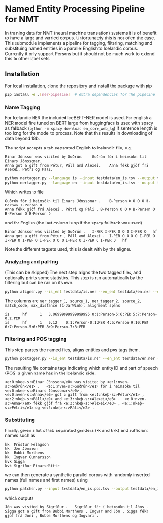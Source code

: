 # Named Entity Processing Pipeline for NMT

In training data for NMT (neural machine translation) systems it is of benefit to have a large and varried corpus. Unfortunately this is not often the case. This submodule implements a pipeline for tagging, filtering, matching and substituing named entities in a parallel English to Icelandic corpus. Currently it only support Persons but it should not be much work to extend this to other label sets.

## Installation
For local installation, clone the repository and install the package with pip

```bash
pip install -e .[ner-pipeline]  # extra dependencies for the pipeline
```

### Name Tagging

For Icelandic NER the included IceBERT-NER model is used. For english a NER model fine tuned on BERT large from huggingface is used with spacy as fallback (`python -m spacy download en_core_web_lg`) if sentence length is too long for the model to process. Note that this results in downloading of data beyond 1Gb.

The script accepts a tab separated English to Icelandic file, e.g.

```
Einar Jónsson was visited by Guðrún.	Guðrún fór í heimsókn til Einars Jónssonar.
Anna got a gift from Pétur, Páll and Alexei.    Anna fékk gjöf frá Alexei, Pétri og Páli.
```

```bash
python nertagger.py --language is --input testdata/en_is.tsv --output testdata/is.ner
python nertagger.py --language en --input testdata/en_is.tsv --output testdata/en.ner
```

Which writes to file

```
Guðrún fór í heimsókn til Einars Jónssonar .	B-Person O O O O B-Person I-Person O
Anna fékk gjöf frá Alexei , Pétri og Páli .	B-Person O O O B-Person O B-Person O B-Person O
```

and for English (the last column is sp if the spacy fallback was used)

```
Einar Jónsson was visited by Guðrún .	I-PER I-PER O O O I-PER O	hf
Anna got a gift from Pétur , Páll and Alexei .  I-PER O O O O I-PER O I-PER O I-PER O I-PER O O O I-PER O I-PER O I-PER O	hf
```

Note the different tagsets used, this is dealt with by the aligner.


### Analyzing and pairing

(This can be skipped) The next step aligns the two tagged files, and optionally prints some statistics. This step is run automatically by the filtering but can be ran on its own.

```bash
python aligner.py --is_ent testdata/is.ner --en_ent testdata/en.ner --output testdata/alignment.tsv
```

The columns are `ner_tagger_1, source_1, ner_tagger_2, source_2, match_code, max_distance (1-JarWink), alignment spans`

```
is		hf		1	0.06999999999999995	0:1:Person-5:6:PER 5:7:Person-0:2:PER
is		hf		1	0.12	0:1:Person-0:1:PER 4:5:Person-9:10:PER 6:7:Person-5:6:PER 8:9:Person-7:8:PER
```

### Filtering and POS tagging
This step parses the named files, aligns entities and pos tags them.

```bash
python postagger.py --is_ent testdata/is.ner --en_ent testdata/en.ner --output testdata/en_is.pos.tsv
```

The resulting file contains tags indicating which entity ID and part of speech (POS) a given name has in the Icelandic side.

```
<e:0:nkee-s:>Einar Jónsson</e0> was visited by <e:1:nven-s:>Guðrún</e1> .	<e:1:nven-s:>Guðrún</e1> fór í heimsókn til <e:0:nkee-s:>Einars Jónssonar</e0> .
<e:0:nven-s:>Anna</e0> got a gift from <e:1:nkeþ-s:>Pétur</e1> , <e:2:nkeþ-s:>Páll</e2> and <e:3:nkeþ-s:>Alexei</e3> .	<e:0:nven-s:>Anna</e0> fékk gjöf frá <e:3:nkeþ-s:>Alexei</e3> , <e:1:nkeþ-s:>Pétri</e1> og <e:2:nkeþ-s:>Páli</e2> .
```

### Substituting

Finally, given a list of tab separated genders (kk and kvk) and sufficient names such as 

```
kk  Þröstur Helagson
kk  Jón Jónsson
kk  Bubbi Morthens
kk  Ingvar Gunnarsson
kvk Sigga
kvk Sigríður Einarsdóttir
```

we can then generate a synthetic parallel corpus with randomly inserted names (full names and first names) using

```bash
python patcher.py --input testdata/en_is.pos.tsv --output testdata/en_is.synth.tsv --names testdata/names.txt
```

which outputs

```
Jón was visited by Sigríður .	Sigríður fór í heimsókn til Jóns .
Sigga got a gift from Bubbi Morthens , Ingvar and Jón .	Sigga fékk gjöf frá Jóni , Bubba Morthens og Ingvari .
```
